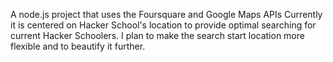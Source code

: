 A node.js project that uses the Foursquare and Google Maps APIs
Currently it is centered on Hacker School's location to provide optimal searching for current Hacker Schoolers.
I plan to make the search start location more flexible and to beautify it further. 
